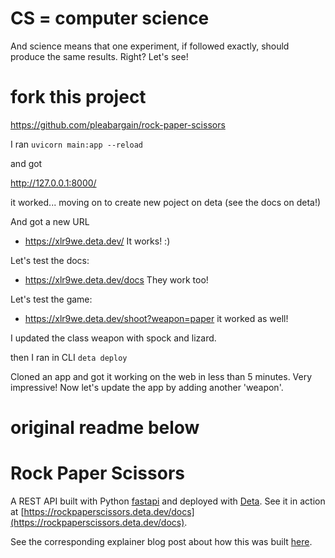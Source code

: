# CS = computer science
And science means that one experiment, if followed exactly, should produce the same results. Right? Let's see!

# fork this project
https://github.com/pleabargain/rock-paper-scissors

I ran ```uvicorn main:app --reload```

and got 

http://127.0.0.1:8000/

it worked... moving on to create new poject on deta (see the docs on deta!)

And got a new URL
* https://xlr9we.deta.dev/
It works! :)

Let's test the docs:
* https://xlr9we.deta.dev/docs
They work too!

Let's test the game:
* https://xlr9we.deta.dev/shoot?weapon=paper
it worked as well!

I updated the class weapon with spock and lizard.

then I ran in CLI
```deta deploy```

Cloned an app and got it working on the web in less than 5 minutes. Very impressive! Now let's update the app by adding another 'weapon'.





# original readme below
# Rock Paper Scissors
A REST API built with Python [fastapi](https://fastapi.tiangolo.com/) and deployed with [Deta](https://www.deta.sh/). 
See it in action at [https://rockpaperscissors.deta.dev/docs](https://rockpaperscissors.deta.dev/docs).

See the corresponding explainer blog post about how this was built [here](https://www.gormanalysis.com/blog/building-and-deploying-rock-paper-scissors-with-python-fastapi-and-deta/).